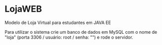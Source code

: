 # LojaWEB
Modelo de Loja Virtual para estudantes em JAVA EE

Para utilizar o sistema  crie um banco de dados em MySQL com o nome de "loja" (porta 3306 / usuário: root / senha: "") e rode o servidor.

